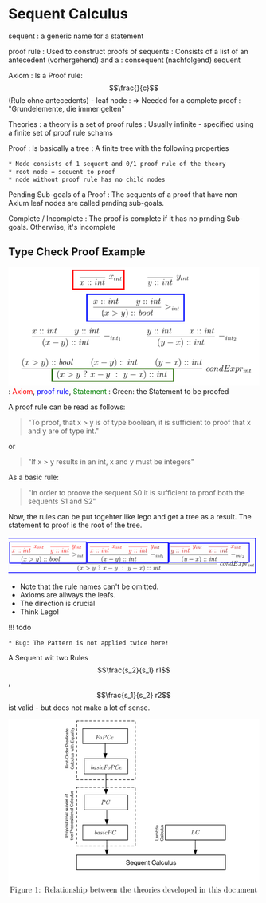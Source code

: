 # Sequent Calculus

sequent
: a generic name for a statement

proof rule
: Used to construct proofs of sequents
: Consists of a list of an antecedent (vorhergehend) and a
: consequent (nachfolgend) sequent

Axiom
: Is a Proof rule: $$\frac{}{c}$$ (Rule ohne antecedents) - leaf node
: => Needed for a complete proof
: "Grundelemente, die immer gelten"

Theories
: a theory is a set of proof rules
: Usually infinite - specified using a finite set of proof rule schams

Proof
: Is basically a tree
: A finite tree with the following properties

    * Node consists of 1 sequent and 0/1 proof rule of the theory
    * root node = sequent to proof
    * node without proof rule has no child nodes

Pending Sub-goals of a Proof
: The sequents of a proof that have non Axium leaf nodes are called prnding sub-goals.

Complete / Incomplete
: The proof is complete if it has no prnding Sub-goals. Otherwise, it's incomplete

## Type Check Proof Example

![](images/sequent_proof_exercise.png)
: <span style="color:red">Axiom</span>, <span style="color:blue">proof rule</span>, <span style="color:green">Statement</span>
: Green: the Statement to be proofed

A proof rule can be read as follows:

> "To proof, that x > y is of type boolean, it is sufficient to proof that x and y are of type int."

or

> "If x > y results in an int, x and y must be integers"

As a basic rule:

 >"In order to proove the sequent S0 it is sufficient to proof both the sequents S1 and S2"

Now, the rules can be put togehter like lego and get a tree as a result.
The statement to proof is the root of the tree.

![](images/sequent_proof_exercise_solution.png)

* Note that the rule names can't be omitted.
* Axioms are allways the leafs.
* The direction is crucial
* Think Lego!

!!! todo

    * Bug: The Pattern is not applied twice here!

A Sequent wit two Rules $$\frac{s_2}{s_1} r1$$, $$\frac{s_1}{s_2} r2$$ ist valid - but does not make
a lot of sense.

![](images/theories_relationship.png)
